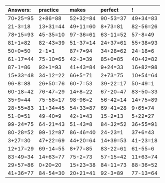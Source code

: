 | Answers: | practice | makes | perfect | ! |
| :--- | :--- | :--- | :--- | :--- |
| 70+25=95 | 2+86=88 | 52+32=84 | 90-53=37 | 49+34=83 | 
| 21-3=18 | 13+31=44 | 49+11=60 | 8+73=81 | 82-56=26 | 
| 78+15=93 | 45-35=10 | 97-36=61 | 63-11=52 | 57-8=49 | 
| 81+1=82 | 82-43=39 | 51-37=14 | 24+37=61 | 55+38=93 | 
| 50+0=50 | 2-1=1 | 87+7=94 | 34+28=62 | 24-18=6 | 
| 61-17=44 | 75-10=65 | 42-3=39 | 85+0=85 | 40+42=82 | 
| 87-1=86 | 92+1=93 | 41+43=84 | 9+24=33 | 16+82=98 | 
| 15+33=48 | 34-12=22 | 66+5=71 | 2+73=75 | 10+54=64 | 
| 96-8=88 | 26+50=76 | 60-7=53 | 39-22=17 | 50-49=1 | 
| 60-18=42 | 76-47=29 | 14+8=22 | 67-20=47 | 83-50=33 | 
| 35+9=44 | 75-58=17 | 98-96=2 | 56-42=14 | 14+75=89 | 
| 28+55=83 | 11+34=45 | 54+33=87 | 69-41=28 | 9+65=74 | 
| 51-0=51 | 49-40=9 | 42+1=43 | 15-2=13 | 5+22=27 | 
| 99-24=75 | 64-21=43 | 51-43=8 | 84-32=52 | 36+55=91 | 
| 80-28=52 | 99-12=87 | 86-46=40 | 24-23=1 | 37+6=43 | 
| 3+27=30 | 47+22=69 | 44+20=64 | 14+39=53 | 41-23=18 | 
| 12+17=29 | 69-14=55 | 8+77=85 | 83-22=61 | 61-55=6 | 
| 83-49=34 | 14+63=77 | 75-2=73 | 57-15=42 | 11+63=74 | 
| 29+57=86 | 0+20=20 | 15+23=38 | 84-11=73 | 88-36=52 | 
| 41+36=77 | 84-54=30 | 20+21=41 | 92-3=89 | 77-13=64 | 
